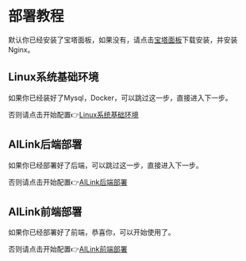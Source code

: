 # 部署教程
默认你已经安装了宝塔面板，如果没有，请点击[宝塔面板](https://www.bt.cn/)下载安装，并安装Nginx。
## Linux系统基础环境
如果你已经装好了Mysql，Docker，可以跳过这一步，直接进入下一步。

否则请点击开始配置👉[Linux系统基础环境](/course/env/base)
## AILink后端部署
如果你已经部署好了后端，可以跳过这一步，直接进入下一步。

否则请点击开始配置👉[AILink后端部署](/course/env/backend)
## AILink前端部署
如果你已经部署好了前端，恭喜你，可以开始使用了。

否则请点击开始配置👉[AILink前端部署](/course/env/fronted)